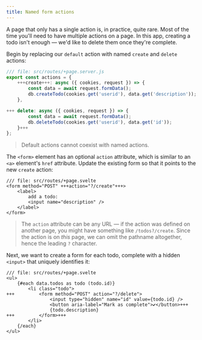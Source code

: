 ```yaml
---
title: Named form actions
---
```


A page that only has a single action is, in practice, quite rare. Most of the time you'll need to have multiple actions on a page. In this app, creating a todo isn't enough — we'd like to delete them once they're complete.

Begin by replacing our `default` action with named `create` and `delete` actions:

```js
/// file: src/routes/+page.server.js
export const actions = {
	+++create+++: async ({ cookies, request }) => {
		const data = await request.formData();
		db.createTodo(cookies.get('userid'), data.get('description'));
	},

+++	delete: async ({ cookies, request }) => {
		const data = await request.formData();
		db.deleteTodo(cookies.get('userid'), data.get('id'));
	}+++
};
```

> Default actions cannot coexist with named actions.

The `<form>` element has an optional `action` attribute, which is similar to an `<a>` element's `href` attribute. Update the existing form so that it points to the new `create` action:

```svelte
/// file: src/routes/+page.svelte
<form method="POST" +++action="?/create"+++>
	<label>
		add a todo:
		<input name="description" />
	</label>
</form>
```

> The `action` attribute can be any URL — if the action was defined on another page, you might have something like `/todos?/create`. Since the action is on _this_ page, we can omit the pathname altogether, hence the leading `?` character.

Next, we want to create a form for each todo, complete with a hidden `<input>` that uniquely identifies it:

```svelte
/// file: src/routes/+page.svelte
<ul>
	{#each data.todos as todo (todo.id)}
		<li class="todo">
+++			<form method="POST" action="?/delete">
				<input type="hidden" name="id" value={todo.id} />
				<button aria-label="Mark as complete">✔</button>+++
				{todo.description}
+++			</form>+++
		</li>
	{/each}
</ul>
```
